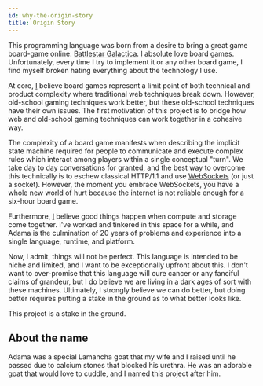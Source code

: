 ```yaml
---
id: why-the-origin-story
title: Origin Story
---
```


This programming language was born from a desire to bring a great game board-game online: <a href="https://boardgamegeek.com/boardgame/37111/battlestar-galactica-board-game">Battlestar Galactica</a>. [I](/docs/who-jeff) absolute love board games. Unfortunately, every time I try to implement it or any other board game, I find myself broken hating everything about the technology I use.

At core, [I](/docs/who-jeff) believe board games represent a limit point of both technical and product complexity where traditional web techniques break down. However, old-school gaming techniques work better, but these old-school techniques have their own issues. The first motivation of this project is to bridge how web and old-school gaming techniques can work together in a cohesive way.

The complexity of a board game manifests when describing the implicit state machine required for people to communicate and execute complex rules which interact among players within a single conceptual "turn". We take day to day conversations for granted, and the best way to overcome this technically is to eschew classical HTTP/1.1 and use [WebSockets](https://developer.mozilla.org/en-US/docs/Web/API/WebSockets_API) (or just a socket). However, the moment you embrace WebSockets, you have a whole new world of hurt because the internet is not reliable enough for a six-hour board game.

Furthermore, [I](/docs/who-jeff) believe good things happen when compute and storage come together. I've worked and tinkered in this space for a while, and Adama is the culmination of 20 years of problems and experience into a single language, runtime, and platform.

Now, I admit, things will not be perfect. This language is intended to be niche and limited, and I want to be exceptionally upfront about this. I don't want to over-promise that this language will cure cancer or any fanciful claims of grandeur, but I do believe we are living in a dark ages of sort with these machines. Ultimately, I strongly believe we can do better, but doing better requires putting a stake in the ground as to what better looks like.

This project is a stake in the ground.

About the name
--------------
Adama was a special Lamancha goat that my wife and I raised until he passed due to calcium stones that blocked his urethra. He was an adorable goat that would love to cuddle, and I named this project after him.

